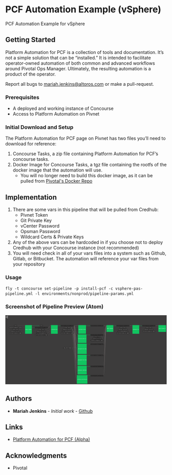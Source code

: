 # PCF Automation Example (vSphere)

PCF Automation Example for vSphere

## Getting Started

Platform Automation for PCF is a collection of tools and documentation. It’s not a simple solution that can be “installed.” It is intended to facilitate operator-owned automation of both common and advanced workflows around Pivotal Ops Manager. Ultimately, the resulting automation is a product of the operator.  

Report all bugs to [mariah.jenkins@altoros.com](mailto:mariah.jenkins@altoros.com) or make a pull-request.

### Prerequisites

* A deployed and working instance of Concourse
* Access to Platform Automation on Pivnet

### Initial Download and Setup

The Platform Automation for PCF page on Pivnet has two files you’ll need to download for reference:  

1. Concourse Tasks, a zip file containing Platform Automation for PCF’s concourse tasks.  
2. Docker Image for Concourse Tasks, a tgz file containing the rootfs of the docker image that the automation will use.
    - You will no longer need to build this docker image, as it can be pulled from [Pivotal's Docker Repo](https://hub.docker.com/r/pivotalservices/platform-automation/)


## Implementation
1. There are some vars in this pipeline that will be pulled from Credhub:
    - Pivnet Token
    - Git Private Key
    - vCenter Password
    - Opsman Password
    - Wildcard Certs & Private Keys
2. Any of the above vars can be hardcoded in if you choose not to deploy Credhub with your Concourse instance (not recommended)
3. You will need check in all of your vars files into a system such as Github, Gitlab, or Bitbucket. The automation will reference your var files from your repository


### Usage 
```
fly -t concourse set-pipeline -p install-pcf -c vsphere-pas-pipeline.yml -l environments/nonprod/pipeline-params.yml
```

### Screenshot of Pipeline Preview (Atom)
![](images/pipeline.PNG)


## Authors

* **Mariah Jenkins** - *Initial work* - [Github](https://github.com/marijenk)

## Links
* [Platform Automation for PCF (Alpha)](https://docs.pivotal.io/pcf-automation/alpha/index.html)

## Acknowledgments

* Pivotal
